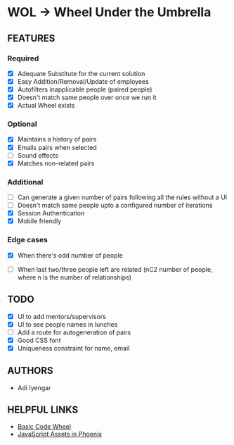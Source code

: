 # WOL -> Wheel Under the Umbrella

## FEATURES

### Required

- [x] Adequate Substitute for the current solution
- [x] Easy Addition/Removal/Update of employees
- [x] Autofilters inapplicable people (paired people)
- [x] Doesn't match same people over once we run it
- [x] Actual Wheel exists

### Optional

- [x] Maintains a history of pairs
- [x] Emails pairs when selected
- [ ] Sound effects
- [x] Matches non-related pairs

### Additional

- [ ] Can generate a given number of pairs following all the rules without a UI
- [ ] Doesn't match same people upto a configured number of iterations
- [x] Session Authentication
- [x] Mobile friendly

### Edge cases

- [x] When there's odd number of people
- [ ] When last two/three people left are related (nC2 number of people, where n is the number of relationships)


## TODO

- [x] UI to add mentors/supervisors
- [x] UI to see people names in lunches
- [ ] Add a route for autogeneration of pairs
- [x] Good CSS font
- [x] Uniqueness constraint for name, email

## AUTHORS

- Adi Iyengar


## HELPFUL LINKS

- [Basic Code Wheel](http://dougtesting.net/winwheel/examples/basic_code_wheel)
- [JavaScript Assets in Phoenix](https://elixirforum.com/t/javascript-assets-in-phoenix/3364)
